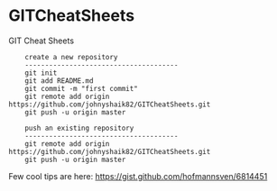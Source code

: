 # GITCheatSheets
GIT Cheat Sheets


        create a new repository
        --------------------------------------
        git init
        git add README.md
        git commit -m "first commit"
        git remote add origin https://github.com/johnyshaik82/GITCheatSheets.git
        git push -u origin master

        push an existing repository
        --------------------------------------
        git remote add origin https://github.com/johnyshaik82/GITCheatSheets.git
        git push -u origin master


Few cool tips are here:
https://gist.github.com/hofmannsven/6814451
